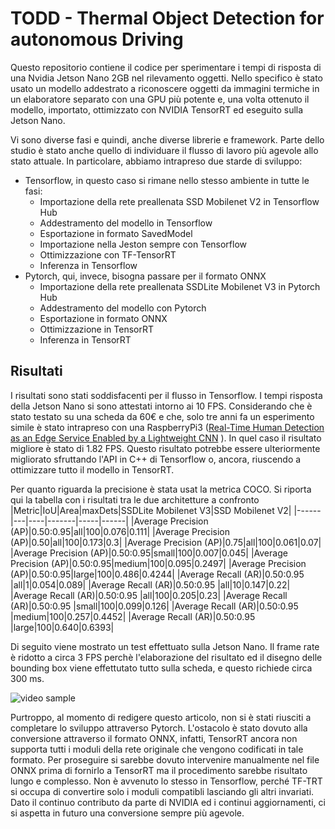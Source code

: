 # TODD - Thermal Object Detection for autonomous Driving
Questo repositorio contiene il codice per sperimentare i tempi di risposta di una Nvidia Jetson Nano 2GB nel rilevamento oggetti. Nello specifico è stato usato un modello addestrato a riconoscere oggetti da immagini termiche in un elaboratore separato con una GPU più potente e, una volta ottenuto il modello, importato, ottimizzato con NVIDIA TensorRT ed eseguito sulla Jetson Nano.

Vi sono diverse fasi e quindi, anche diverse librerie e framework. Parte dello studio è stato anche quello di individuare il flusso di lavoro più agevole allo stato attuale. In particolare, abbiamo intrapreso due starde di sviluppo: 
- Tensorflow, in questo caso si rimane nello stesso ambiente in tutte le fasi:
    - Importazione della rete preallenata SSD Mobilenet V2 in Tensorflow Hub
    - Addestramento del modello in Tensorflow
    - Esportazione in formato SavedModel 
    - Importazione nella Jeston sempre con Tensorflow 
    - Ottimizzazione con TF-TensorRT
    - Inferenza in Tensorflow
- Pytorch, qui, invece, bisogna passare per il formato ONNX
    - Importazione della rete preallenata SSDLite Mobilenet V3 in Pytorch Hub
    - Addestramento del modello con Pytorch
    - Esportazione in formato ONNX
    - Ottimizzazione in TensorRT
    - Inferenza in TensorRT

## Risultati
I risultati sono stati soddisfacenti per il flusso in Tensorflow. I tempi risposta della Jetson Nano si sono attestati intorno ai 10 FPS. Considerando che è stato testato su una scheda da 60€ e che, solo tre anni fa un esperimento simile è stato intrapreso con una RaspberryPi3 ([Real-Time Human Detection as an Edge Service Enabled by a Lightweight CNN](https://ieeexplore.ieee.org/document/8473387) ). In quel caso il risultato migliore è stato di 1.82 FPS. Questo risultato potrebbe essere ulteriormente migliorato sfruttando l'API in C++ di Tensorflow o, ancora, riuscendo a ottimizzare tutto il modello in TensorRT.

Per quanto riguarda la precisione è stata usat la metrica COCO. Si riporta qui la tabella con i risultati tra le due architetture a confronto
|Metric|IoU|Area|maxDets|SSDLite Mobilenet V3|SSD Mobilenet V2|
|------|---|----|-------|-----|------|
|Average Precision  (AP)|0.50:0.95|all|100|0.076|0.111|
|Average Precision  (AP)|0.50|all|100|0.173|0.3|
|Average Precision  (AP)|0.75|all|100|0.061|0.07|
|Average Precision  (AP)|0.50:0.95|small|100|0.007|0.045|
|Average Precision  (AP)|0.50:0.95|medium|100|0.095|0.2497|
|Average Precision  (AP)|0.50:0.95|large|100|0.486|0.4244|
|Average Recall     (AR)|0.50:0.95 |all|1|0.054|0.089|
|Average Recall     (AR)|0.50:0.95 |all|10|0.147|0.22|
|Average Recall     (AR)|0.50:0.95 |all|100|0.205|0.23|
|Average Recall     (AR)|0.50:0.95 |small|100|0.099|0.126|
|Average Recall     (AR)|0.50:0.95 |medium|100|0.257|0.4452|
|Average Recall     (AR)|0.50:0.95 |large|100|0.640|0.6393|

Di seguito viene mostrato un test effettuato sulla Jetson Nano. Il frame rate è ridotto a circa 3 FPS perchè l'elaborazione del risultato ed il disegno delle bounding box viene effettutato tutto sulla scheda, e questo richiede circa 300 ms.

![video sample](doc\sample-output.gif)

Purtroppo, al momento di redigere questo articolo, non si è stati riusciti a completare lo sviluppo attraverso Pytorch. L'ostacolo è stato dovuto alla conversione attraverso il formato ONNX, infatti, TensorRT ancora non supporta tutti i moduli della rete originale che vengono codificati in tale formato. Per proseguire si sarebbe dovuto intervenire manualmente nel file ONNX prima di fornirlo a TensorRT ma il procedimento sarebbe risultato lungo e complesso. Non è avvenuto lo stesso in Tensorflow, perché TF-TRT si occupa di convertire solo i moduli compatibli lasciando gli altri invariati. Dato il continuo contributo da parte di NVIDIA ed i continui aggiornamenti, ci si aspetta in futuro una conversione sempre più agevole.
